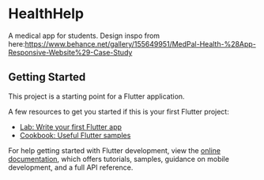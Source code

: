 # HealthHelp

A medical app for students.
Design inspo from here:https://www.behance.net/gallery/155649951/MedPal-Health-%28App-Responsive-Website%29-Case-Study
## Getting Started

This project is a starting point for a Flutter application.

A few resources to get you started if this is your first Flutter project:

- [Lab: Write your first Flutter app](https://docs.flutter.dev/get-started/codelab)
- [Cookbook: Useful Flutter samples](https://docs.flutter.dev/cookbook)

For help getting started with Flutter development, view the
[online documentation](https://docs.flutter.dev/), which offers tutorials,
samples, guidance on mobile development, and a full API reference.
